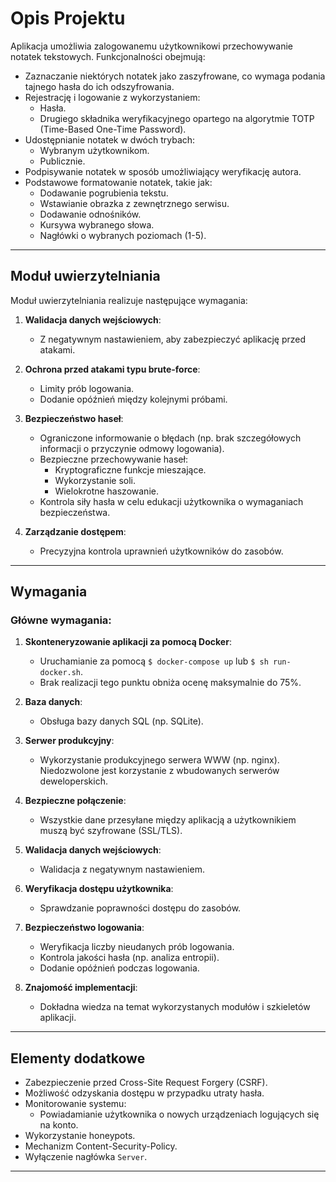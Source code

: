 # Opis Projektu

Aplikacja umożliwia zalogowanemu użytkownikowi przechowywanie notatek tekstowych. Funkcjonalności obejmują:

- Zaznaczanie niektórych notatek jako zaszyfrowane, co wymaga podania tajnego hasła do ich odszyfrowania.
- Rejestrację i logowanie z wykorzystaniem:
  - Hasła.
  - Drugiego składnika weryfikacyjnego opartego na algorytmie TOTP (Time-Based One-Time Password).
- Udostępnianie notatek w dwóch trybach:
  - Wybranym użytkownikom.
  - Publicznie.
- Podpisywanie notatek w sposób umożliwiający weryfikację autora.
- Podstawowe formatowanie notatek, takie jak:
  - Dodawanie pogrubienia tekstu.
  - Wstawianie obrazka z zewnętrznego serwisu.
  - Dodawanie odnośników.
  - Kursywa wybranego słowa.
  - Nagłówki o wybranych poziomach (1-5).

---

## Moduł uwierzytelniania

Moduł uwierzytelniania realizuje następujące wymagania:

1. **Walidacja danych wejściowych**:
   - Z negatywnym nastawieniem, aby zabezpieczyć aplikację przed atakami.

2. **Ochrona przed atakami typu brute-force**:
   - Limity prób logowania.
   - Dodanie opóźnień między kolejnymi próbami.

3. **Bezpieczeństwo haseł**:
   - Ograniczone informowanie o błędach (np. brak szczegółowych informacji o przyczynie odmowy logowania).
   - Bezpieczne przechowywanie haseł:
     - Kryptograficzne funkcje mieszające.
     - Wykorzystanie soli.
     - Wielokrotne haszowanie.
   - Kontrola siły hasła w celu edukacji użytkownika o wymaganiach bezpieczeństwa.

4. **Zarządzanie dostępem**:
   - Precyzyjna kontrola uprawnień użytkowników do zasobów.

---

## Wymagania

### Główne wymagania:
1. **Skonteneryzowanie aplikacji za pomocą Docker**:
   - Uruchamianie za pomocą `$ docker-compose up` lub `$ sh run-docker.sh`.
   - Brak realizacji tego punktu obniża ocenę maksymalnie do 75%.

2. **Baza danych**:
   - Obsługa bazy danych SQL (np. SQLite).

3. **Serwer produkcyjny**:
   - Wykorzystanie produkcyjnego serwera WWW (np. nginx). Niedozwolone jest korzystanie z wbudowanych serwerów deweloperskich.

4. **Bezpieczne połączenie**:
   - Wszystkie dane przesyłane między aplikacją a użytkownikiem muszą być szyfrowane (SSL/TLS).

5. **Walidacja danych wejściowych**:
   - Walidacja z negatywnym nastawieniem.

6. **Weryfikacja dostępu użytkownika**:
   - Sprawdzanie poprawności dostępu do zasobów.

7. **Bezpieczeństwo logowania**:
   - Weryfikacja liczby nieudanych prób logowania.
   - Kontrola jakości hasła (np. analiza entropii).
   - Dodanie opóźnień podczas logowania.

8. **Znajomość implementacji**:
   - Dokładna wiedza na temat wykorzystanych modułów i szkieletów aplikacji.

---

## Elementy dodatkowe

- Zabezpieczenie przed Cross-Site Request Forgery (CSRF).
- Możliwość odzyskania dostępu w przypadku utraty hasła.
- Monitorowanie systemu:
  - Powiadamianie użytkownika o nowych urządzeniach logujących się na konto.
- Wykorzystanie honeypots.
- Mechanizm Content-Security-Policy.
- Wyłączenie nagłówka `Server`.

---
